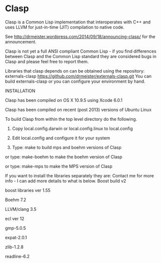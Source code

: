 Clasp
===============
Clasp is a Common Lisp implementation that interoperates with C++ and uses LLVM for just-in-time (JIT) compilation to native code.

See http://drmeister.wordpress.com/2014/09/18/announcing-clasp/ for the announcement.

Clasp is not yet a full ANSI compliant Common Lisp - if you find differences between Clasp and the Common Lisp standard they are considered bugs in Clasp and please feel free to report them.

Libraries that clasp depends on can be obtained using the repository: externals-clasp
https://github.com/drmeister/externals-clasp.git
You can build externals-clasp or you can configure your environment by hand.

INSTALLATION

Clasp has been compiled on OS X 10.9.5 using Xcode 6.0.1

Clasp has been compiled on recent (post 2013) versions of Ubuntu Linux

To build Clasp from within the top level directory do the following.

1) Copy local.config.darwin or local.config.linux to local.config

2) Edit local.config and configure it for your system

3) Type: make   to build mps and boehm versions of Clasp 

or type: make-boehm   to make the boehm version of Clasp

or type: make-mps     to make the MPS version of Clasp

If you want to install the libraries separately they are:
Contact me for more info - I can add more details to what is below.
Boost build v2<p>
boost libraries ver 1.55<p>
Boehm 7.2<p>
LLVM/clang 3.5<p>
ecl ver 12<p>
gmp-5.0.5<p>
expat-2.0.1<p>
zlib-1.2.8<p>
readline-6.2<p>
                                                                                                        

